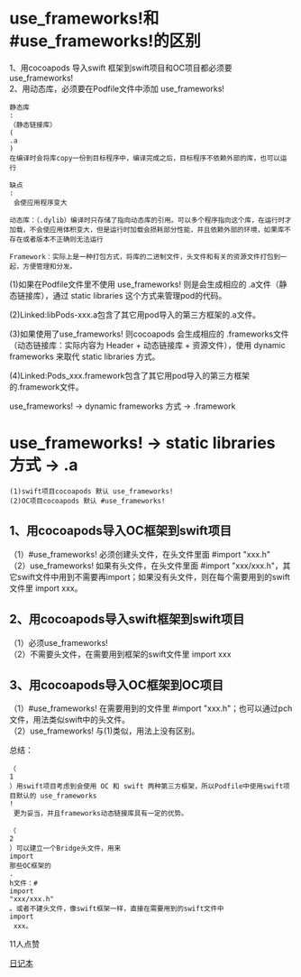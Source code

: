 # use\_frameworks!和\#use\_frameworks!的区别



1、用cocoapods 导入swift 框架到swift项目和OC项目都必须要 use\_frameworks!  
2、用动态库，必须要在Podfile文件中添加 use\_frameworks!

```
静态库
:
（静态链接库）
(
.a
)
在编译时会将库copy一份到目标程序中，编译完成之后，目标程序不依赖外部的库，也可以运行

缺点
:
 会使应用程序变大

动态库：（.dylib）编译时只存储了指向动态库的引用。可以多个程序指向这个库，在运行时才加载，不会使应用体积变大，但是运行时加载会损耗部分性能，并且依赖外部的环境，如果库不存在或者版本不正确则无法运行

Framework：实际上是一种打包方式，将库的二进制文件，头文件和有关的资源文件打包到一起，方便管理和分发。
```

\(1\)如果在Podfile文件里不使用 use\_frameworks! 则是会生成相应的 .a文件（静态链接库），通过 static libraries 这个方式来管理pod的代码。

\(2\)Linked:libPods-xxx.a包含了其它用pod导入的第三方框架的.a文件。

\(3\)如果使用了use\_frameworks! 则cocoapods 会生成相应的 .frameworks文件（动态链接库：实际内容为 Header + 动态链接库 + 资源文件），使用 dynamic frameworks 来取代 static libraries 方式。

\(4\)Linked:Pods\_xxx.framework包含了其它用pod导入的第三方框架的.framework文件。

use\_frameworks! -&gt; dynamic frameworks 方式 -&gt; .framework

# use\_frameworks! -&gt; static libraries 方式 -&gt; .a

```
(1)swift项目cocoapods 默认 use_frameworks!
(2)OC项目cocoapods 默认 #use_frameworks!
```

## 1、用cocoapods导入OC框架到swift项目

（1）\#use\_frameworks! 必须创建头文件，在头文件里面 \#import "xxx.h"  
（2）use\_frameworks! 如果有头文件，在头文件里面 \#import "xxx/xxx.h"，其它swift文件中用到不需要再import；如果没有头文件，则在每个需要用到的swift文件里 import xxx。

## 2、用cocoapods导入swift框架到swift项目

（1）必须use\_frameworks!  
（2）不需要头文件，在需要用到框架的swift文件里 import xxx

## 3、用cocoapods导入OC框架到OC项目

（1）\#use\_frameworks! 在需要用到的文件里 \#import "xxx.h"；也可以通过pch文件，用法类似swift中的头文件。  
（2）use\_frameworks! 与\(1\)类似，用法上没有区别。

总结：

```
（
1
）用swift项目考虑到会使用 OC 和 swift 两种第三方框架，所以Podfile中使用swift项目默认的 use_frameworks
!
 更为妥当，并且frameworks动态链接库具有一定的优势。

（
2
）可以建立一个Bridge头文件，用来
import
那些OC框架的
.
h文件：#
import
"xxx/xxx.h"
。或者不建头文件，像swift框架一样，直接在需要用到的swift文件中
import
 xxx。
```

11人点赞

[日记本](https://www.jianshu.com/nb/13156152)

